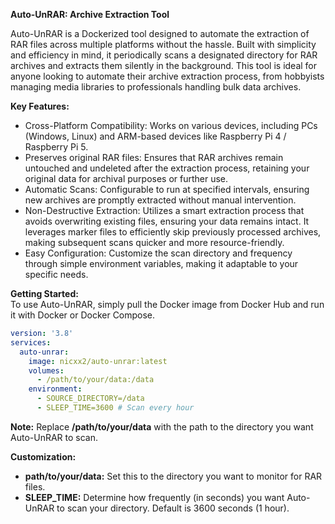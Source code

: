 **Auto-UnRAR: Archive Extraction Tool**

Auto-UnRAR is a Dockerized tool designed to automate the extraction of RAR files across multiple platforms without the hassle. Built with simplicity and efficiency in mind, it periodically scans a designated directory for RAR archives and extracts them silently in the background. This tool is ideal for anyone looking to automate their archive extraction process, from hobbyists managing media libraries to professionals handling bulk data archives.



**Key Features:**

- Cross-Platform Compatibility: Works on various devices, including PCs (Windows, Linux) and ARM-based devices like Raspberry Pi 4 / Raspberry Pi 5.
- Preserves original RAR files: Ensures that RAR archives remain untouched and undeleted after the extraction process, retaining your original data for archival purposes or further use.
- Automatic Scans: Configurable to run at specified intervals, ensuring new archives are promptly extracted without manual intervention.
- Non-Destructive Extraction: Utilizes a smart extraction process that avoids overwriting existing files, ensuring your data remains intact. It leverages marker files to efficiently skip previously processed archives, making subsequent scans quicker and more resource-friendly.
- Easy Configuration: Customize the scan directory and frequency through simple environment variables, making it adaptable to your specific needs.


**Getting Started:**<br>
To use Auto-UnRAR, simply pull the Docker image from Docker Hub and run it with Docker or Docker Compose.


```yaml
version: '3.8'
services:
  auto-unrar:
    image: nicxx2/auto-unrar:latest
    volumes:
      - /path/to/your/data:/data
    environment:
      - SOURCE_DIRECTORY=/data
      - SLEEP_TIME=3600 # Scan every hour

```

**Note:** Replace **/path/to/your/data** with the path to the directory you want Auto-UnRAR to scan.


**Customization:**
- **path/to/your/data:** Set this to the directory you want to monitor for RAR files.
- **SLEEP_TIME:** Determine how frequently (in seconds) you want Auto-UnRAR to scan your directory. Default is 3600 seconds (1 hour).
